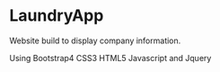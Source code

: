 # LaundryApp
Website build to display company information.

Using Bootstrap4 CSS3 HTML5 Javascript and Jquery
